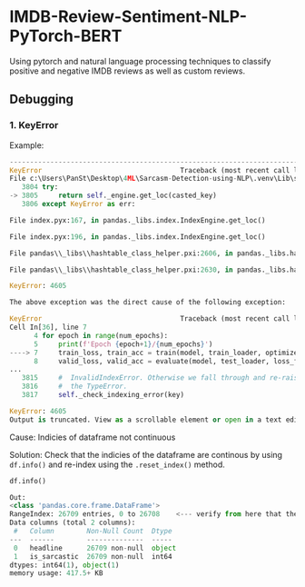# IMDB-Review-Sentiment-NLP-PyTorch-BERT
Using pytorch and natural language processing techniques to classify positive and negative IMDB reviews as well as custom reviews.

## Debugging

### 1. KeyError

Example: 
```python
---------------------------------------------------------------------------
KeyError                                  Traceback (most recent call last)
File c:\Users\PanSt\Desktop\4ML\Sarcasm-Detection-using-NLP\.venv\Lib\site-packages\pandas\core\indexes\base.py:3805, in Index.get_loc(self, key)
   3804 try:
-> 3805     return self._engine.get_loc(casted_key)
   3806 except KeyError as err:

File index.pyx:167, in pandas._libs.index.IndexEngine.get_loc()

File index.pyx:196, in pandas._libs.index.IndexEngine.get_loc()

File pandas\\_libs\\hashtable_class_helper.pxi:2606, in pandas._libs.hashtable.Int64HashTable.get_item()

File pandas\\_libs\\hashtable_class_helper.pxi:2630, in pandas._libs.hashtable.Int64HashTable.get_item()

KeyError: 4605

The above exception was the direct cause of the following exception:

KeyError                                  Traceback (most recent call last)
Cell In[36], line 7
      4 for epoch in range(num_epochs):
      5     print(f'Epoch {epoch+1}/{num_epochs}')
----> 7     train_loss, train_acc = train(model, train_loader, optimizer, loss_fn)
      8     valid_loss, valid_acc = evaluate(model, test_loader, loss_fn)
...
   3815     #  InvalidIndexError. Otherwise we fall through and re-raise
   3816     #  the TypeError.
   3817     self._check_indexing_error(key)

KeyError: 4605
Output is truncated. View as a scrollable element or open in a text editor. Adjust cell output settings...
```

Cause: Indicies of dataframe not continuous

Solution: Check that the indicies of the dataframe are continous by using ```df.info()``` and re-index using the ```.reset_index()``` method.

```python
df.info()

Out:
<class 'pandas.core.frame.DataFrame'>
RangeIndex: 26709 entries, 0 to 26708    <--- verify from here that the values are continous
Data columns (total 2 columns):
 #   Column        Non-Null Count  Dtype 
---  ------        --------------  ----- 
 0   headline      26709 non-null  object
 1   is_sarcastic  26709 non-null  int64 
dtypes: int64(1), object(1)
memory usage: 417.5+ KB

```
